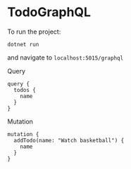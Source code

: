# TodoGraphQL

To run the project:
```
dotnet run
```

and navigate to `localhost:5015/graphql`

Query
```
query {
  todos {
    name
  }
}
```

Mutation
```
mutation {
  addTodo(name: "Watch basketball") {
    name
  }
}
```